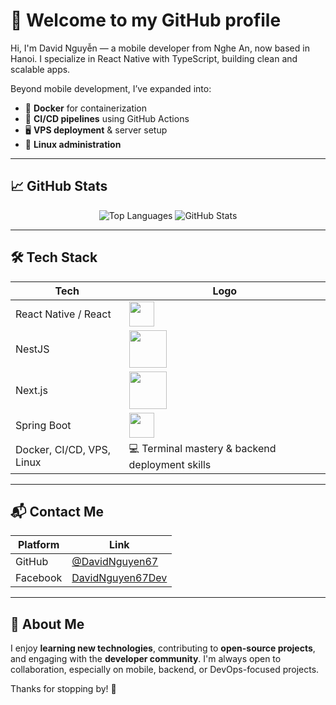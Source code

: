 # 👋 Welcome to my GitHub profile

Hi, I'm David Nguyễn — a mobile developer from Nghe An, now based in Hanoi. I specialize in React Native with TypeScript, building clean and scalable apps.

Beyond mobile development, I’ve expanded into:
- 🐳 **Docker** for containerization  
- 🔁 **CI/CD pipelines** using GitHub Actions  
- 🖥️ **VPS deployment** & server setup  
- 🐧 **Linux administration**

---

## 📈 GitHub Stats

<div align="center">
  <img src="https://github-readme-stats.vercel.app/api/top-langs/?username=DavidNguyen67&layout=compact" alt="Top Languages" />
  <img src="https://github-readme-stats.vercel.app/api?username=DavidNguyen67&show_icons=true&hide_border=true" alt="GitHub Stats" />
</div>

---

## 🛠️ Tech Stack

| Tech                     | Logo                                                                 |
|--------------------------|----------------------------------------------------------------------|
| React Native / React     | <img src="https://reactnative.dev/img/header_logo.svg" width="40"/> |
| NestJS                   | <img src="https://nestjs.com/img/logo_text.svg" width="60"/>        |
| Next.js                  | <img src="https://assets.vercel.com/image/upload/v1662130559/nextjs/Icon_light_background.png" width="60"/> |
| Spring Boot              | <img src="https://www.vectorlogo.zone/logos/springio/springio-icon.svg" width="40"/> |
| Docker, CI/CD, VPS, Linux| 💻 Terminal mastery & backend deployment skills                      |

---

## 📬 Contact Me

| Platform   | Link                                                               |
|------------|--------------------------------------------------------------------|
| GitHub     | [@DavidNguyen67](https://github.com/DavidNguyen67)                |
| Facebook   | [DavidNguyen67Dev](https://www.facebook.com/davidNguyen67Dev)     |

---

## 🙌 About Me

I enjoy **learning new technologies**, contributing to **open-source projects**, and engaging with the **developer community**. I'm always open to collaboration, especially on mobile, backend, or DevOps-focused projects.

Thanks for stopping by! 🚀
